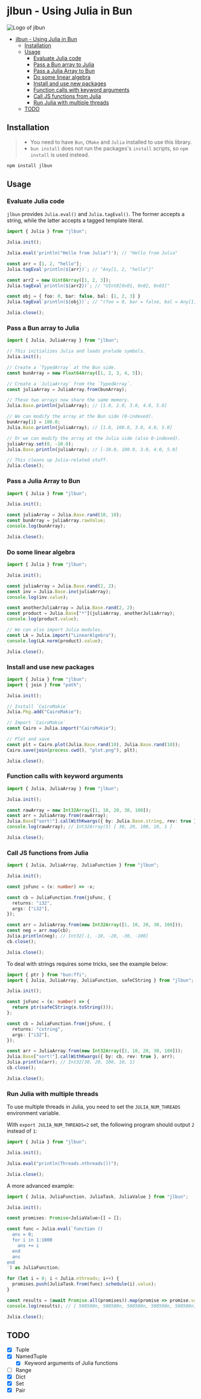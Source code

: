 # jlbun - Using Julia in Bun

![Logo of jlbun](https://user-images.githubusercontent.com/13583761/210193825-4b898ddf-b4b2-4e21-a691-c05240bb81e3.png)

- [jlbun - Using Julia in Bun](#jlbun---using-julia-in-bun)
  - [Installation](#installation)
  - [Usage](#usage)
    - [Evaluate Julia code](#evaluate-julia-code)
    - [Pass a Bun array to Julia](#pass-a-bun-array-to-julia)
    - [Pass a Julia Array to Bun](#pass-a-julia-array-to-bun)
    - [Do some linear algebra](#do-some-linear-algebra)
    - [Install and use new packages](#install-and-use-new-packages)
    - [Function calls with keyword arguments](#function-calls-with-keyword-arguments)
    - [Call JS functions from Julia](#call-js-functions-from-julia)
    - [Run Julia with multiple threads](#run-julia-with-multiple-threads)
  - [TODO](#todo)

## Installation

> - You need to have `Bun`, `CMake` and `Julia` installed to use this library.
> - `bun install` does not run the packages's `install` scripts, so `npm install` is used instead. 

```bash
npm install jlbun
```

## Usage

### Evaluate Julia code

`jlbun` provides `Julia.eval()` and `Julia.tagEval()`. The former accepts a string, while the latter accepts a tagged template literal.

```typescript
import { Julia } from "jlbun";

Julia.init();

Julia.eval('println("Hello from Julia")'); // "Hello from Julia"

const arr = [1, 2, "hello"];
Julia.tagEval`println(${arr})`; // "Any[1, 2, "hello"]"

const arr2 = new Uint8Array([1, 2, 3]);
Julia.tagEval`println(${arr2})`; // "UInt8[0x01, 0x02, 0x03]"

const obj = { foo: 0, bar: false, bal: [1, 2, 3] }
Julia.tagEval`println(${obj})`; // "(foo = 0, bar = false, bal = Any[1, 2, 3])"

Julia.close();
```

### Pass a Bun array to Julia

```typescript
import { Julia, JuliaArray } from "jlbun";

// This initializes Julia and loads prelude symbols.
Julia.init();

// Create a `TypedArray` at the Bun side.
const bunArray = new Float64Array([1, 2, 3, 4, 5]);

// Create a `JuliaArray` from the `TypedArray`.
const juliaArray = JuliaArray.from(bunArray);

// These two arrays now share the same memory.
Julia.Base.println(juliaArray); // [1.0, 2.0, 3.0, 4.0, 5.0]

// We can modify the array at the Bun side (0-indexed).
bunArray[1] = 100.0;
Julia.Base.println(juliaArray); // [1.0, 100.0, 3.0, 4.0, 5.0]

// Or we can modify the array at the Julia side (also 0-indexed).
juliaArray.set(0, -10.0);
Julia.Base.println(juliaArray); // [-10.0, 100.0, 3.0, 4.0, 5.0]

// This cleans up Julia-related stuff.
Julia.close();
```

### Pass a Julia Array to Bun

```typescript
import { Julia } from "jlbun";

Julia.init();

const juliaArray = Julia.Base.rand(10, 10);
const bunArray = juliaArray.rawValue;
console.log(bunArray);

Julia.close();
```

### Do some linear algebra

```typescript
import { Julia } from "jlbun";

Julia.init();

const juliaArray = Julia.Base.rand(2, 2);
const inv = Julia.Base.inv(juliaArray);
console.log(inv.value);

const anotherJuliaArray = Julia.Base.rand(2, 2);
const product = Julia.Base["*"](juliaArray, anotherJuliaArray);
console.log(product.value);

// We can also import Julia modules.
const LA = Julia.import("LinearAlgebra");
console.log(LA.norm(product).value);

Julia.close();
```

### Install and use new packages

```typescript
import { Julia } from "jlbun";
import { join } from "path";

Julia.init();

// Install `CairoMakie`
Julia.Pkg.add("CairoMakie");

// Import `CairoMakie`
const Cairo = Julia.import("CairoMakie");

// Plot and save
const plt = Cairo.plot(Julia.Base.rand(10), Julia.Base.rand(10));
Cairo.save(join(process.cwd(), "plot.png"), plt);

Julia.close();
```

### Function calls with keyword arguments

```typescript
import { Julia, JuliaArray } from "jlbun";

Julia.init();

const rawArray = new Int32Array([1, 10, 20, 30, 100]);
const arr = JuliaArray.from(rawArray);
Julia.Base["sort!"].callWithKwargs({ by: Julia.Base.string, rev: true }, arr);
console.log(rawArray); // Int32Array(5) [ 30, 20, 100, 10, 1 ]

Julia.close();
```

### Call JS functions from Julia

```typescript
import { Julia, JuliaArray, JuliaFunction } from "jlbun";

Julia.init();

const jsFunc = (x: number) => -x;

const cb = JuliaFunction.from(jsFunc, {
  returns: "i32",
  args: ["i32"],
});

const arr = JuliaArray.from(new Int32Array([1, 10, 20, 30, 100]));
const neg = arr.map(cb);
Julia.println(neg); // Int32[-1, -10, -20, -30, -100]
cb.close();

Julia.close();
```

To deal with strings requires some tricks, see the example below:

```typescript
import { ptr } from "bun:ffi";
import { Julia, JuliaArray, JuliaFunction, safeCString } from "jlbun";

Julia.init();

const jsFunc = (x: number) => {
  return ptr(safeCString(x.toString()));
};

const cb = JuliaFunction.from(jsFunc, {
  returns: "cstring",
  args: ["i32"],
});

const arr = JuliaArray.from(new Int32Array([1, 10, 20, 30, 100]));
Julia.Base["sort!"].callWithKwargs({ by: cb, rev: true }, arr);
Julia.println(arr); // Int32[30, 20, 100, 10, 1]
cb.close();

Julia.close();
```

### Run Julia with multiple threads

To use multiple threads in Julia, you need to set the `JULIA_NUM_THREADS` environment variable.

With `export JULIA_NUM_THREADS=2` set, the following program should output `2` instead of `1`:

```typescript
import { Julia } from "jlbun";

Julia.init();

Julia.eval("println(Threads.nthreads())");

Julia.close();
```

A more advanced example:

```typescript
import { Julia, JuliaFunction, JuliaTask, JuliaValue } from "jlbun";

Julia.init();

const promises: Promise<JuliaValue>[] = [];

const func = Julia.eval(`function ()
  ans = 0;
  for i in 1:1000
    ans += i
  end
  ans
end
`) as JuliaFunction;

for (let i = 0; i < Julia.nthreads; i++) {
  promises.push(JuliaTask.from(func).schedule(i).value);
}

const results = (await Promise.all(promises)).map(promise => promise.value);
console.log(results); // [ 500500n, 500500n, 500500n, 500500n, 500500n, 500500n, 500500n, 500500n ]

Julia.close();
```

## TODO

- [x] Tuple
- [x] NamedTuple
  - [x] Keyword arguments of Julia functions
- [ ] Range
- [x] Dict
- [x] Set
- [x] Pair
